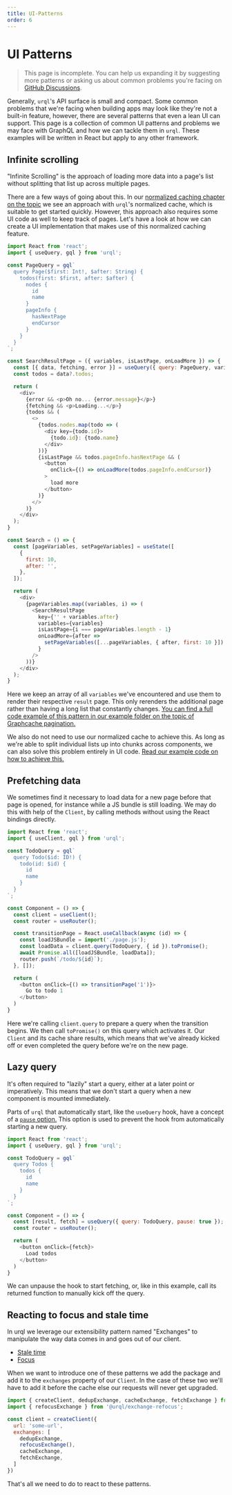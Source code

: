 ```yaml
---
title: UI-Patterns
order: 6
---
```


# UI Patterns

> This page is incomplete. You can help us expanding it by suggesting more patterns or asking us about common problems you're facing on [GitHub Discussions](https://github.com/FormidableLabs/urql/discussions).

Generally, `urql`'s API surface is small and compact. Some common problems that we're facing when building apps may look like they're not a built-in feature, however, there are several patterns that even a lean UI can support.
This page is a collection of common UI patterns and problems we may face with GraphQL and how we can tackle them in
`urql`. These examples will be written in React but apply to any other framework.

## Infinite scrolling

"Infinite Scrolling" is the approach of loading more data into a page's list without splitting that list up across multiple pages.

There are a few ways of going about this. In our [normalized caching chapter on the topic](../graphcache/local-resolvers.md#pagination)
we see an approach with `urql`'s normalized cache, which is suitable to get started quickly. However, this approach also requires some UI code as well to keep track of pages.
Let's have a look at how we can create a UI implementation that makes use of this normalized caching feature.

```js
import React from 'react';
import { useQuery, gql } from 'urql';

const PageQuery = gql`
  query Page($first: Int!, $after: String) {
    todos(first: $first, after: $after) {
      nodes {
        id
        name
      }
      pageInfo {
        hasNextPage
        endCursor
      }
    }
  }
`;

const SearchResultPage = ({ variables, isLastPage, onLoadMore }) => {
  const [{ data, fetching, error }] = useQuery({ query: PageQuery, variables });
  const todos = data?.todos;

  return (
    <div>
      {error && <p>Oh no... {error.message}</p>}
      {fetching && <p>Loading...</p>}
      {todos && (
        <>
          {todos.nodes.map(todo => (
            <div key={todo.id}>
              {todo.id}: {todo.name}
            </div>
          ))}
          {isLastPage && todos.pageInfo.hasNextPage && (
            <button
              onClick={() => onLoadMore(todos.pageInfo.endCursor)}
            >
              load more
            </button>
          )}
        </>
      )}
    </div>
  );
}

const Search = () => {
  const [pageVariables, setPageVariables] = useState([
    {
      first: 10,
      after: '',
    },
  ]);

  return (
    <div>
      {pageVariables.map((variables, i) => (
        <SearchResultPage
          key={'' + variables.after}
          variables={variables}
          isLastPage={i === pageVariables.length - 1}
          onLoadMore={after =>
            setPageVariables([...pageVariables, { after, first: 10 }])
          }
        />
      ))}
    </div>
  );
}
```

Here we keep an array of all `variables` we've encountered and use them to render their
respective `result` page. This only rerenders the additional page rather than having a long
list that constantly changes. [You can find a full code example of this pattern in our example folder on the topic of Graphcache pagination.](https://github.com/FormidableLabs/urql/tree/main/examples/with-graphcache-pagination)

We also do not need to use our normalized cache to achieve this. As long as we're able to split individual lists up into chunks across components, we can also solve this problem entirely in UI code. [Read our example code on how to achieve this.](https://github.com/FormidableLabs/urql/tree/main/examples/with-pagination)

## Prefetching data

We sometimes find it necessary to load data for a new page before that page is opened, for instance while a JS bundle is still loading. We may
do this with help of the `Client`, by calling methods without using the React bindings directly.

```js
import React from 'react';
import { useClient, gql } from 'urql';

const TodoQuery = gql`
  query Todo($id: ID!) {
    todo(id: $id) {
      id
      name
    }
  }
`;

const Component = () => {
  const client = useClient();
  const router = useRouter();

  const transitionPage = React.useCallback(async (id) => {
    const loadJSBundle = import('./page.js');
    const loadData = client.query(TodoQuery, { id }).toPromise();
    await Promise.all([loadJSBundle, loadData]);
    router.push(`/todo/${id}`);
  }, []);

  return (
    <button onClick={() => transitionPage('1')}>
      Go to todo 1
    </button>
  )
}
```

Here we're calling `client.query` to prepare a query when the transition begins.
We then call `toPromise()` on this query which activates it. Our `Client` and its cache share results, which means that we've already kicked off or even completed the query before we're on the new page.

## Lazy query

It's often required to "lazily" start a query, either at a later point or imperatively. This means that we don't start a query when a new component is mounted immediately.

Parts of `urql` that automatically start, like the `useQuery` hook, have a concept of a [`pause` option.](./react-preact.md#pausing-usequery) This option is used to prevent the hook from automatically starting a new query.

```js
import React from 'react';
import { useQuery, gql } from 'urql';

const TodoQuery = gql`
  query Todos {
    todos {
      id
      name
    }
  }
`;

const Component = () => {
  const [result, fetch] = useQuery({ query: TodoQuery, pause: true });
  const router = useRouter();

  return (
    <button onClick={fetch}>
      Load todos
    </button>
  )
}
```

We can unpause the hook to start fetching, or, like in this example, call its returned function to manually kick off the query.

## Reacting to focus and stale time

In urql we leverage our extensibility pattern named "Exchanges" to manipulate the way
data comes in and goes out of our client.

- [Stale time](https://github.com/FormidableLabs/urql/tree/main/exchanges/request-policy)
- [Focus](https://github.com/FormidableLabs/urql/tree/main/exchanges/refocus)

When we want to introduce one of these patterns we add the package and add it to the `exchanges`
property of our `Client`. In the case of these two we'll have to add it before the cache
else our requests will never get upgraded.

```js
import { createClient, dedupExchange, cacheExchange, fetchExchange } from 'urql';
import { refocusExchange } from '@urql/exchange-refocus';

const client = createClient({
  url: 'some-url',
  exchanges: [
    dedupExchange,
    refocusExchange(),
    cacheExchange,
    fetchExchange,
  ]
})
```

That's all we need to do to react to these patterns.

